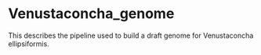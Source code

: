# Venustaconcha_genome
This describes the pipeline used to build a draft genome for Venustaconcha ellipsiformis.
